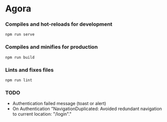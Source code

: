 # Agora

### Compiles and hot-reloads for development
```
npm run serve
```

### Compiles and minifies for production
```
npm run build
```

### Lints and fixes files
```
npm run lint
```

### TODO

* Authentication failed message (toast or alert)
* On Authentication "NavigationDuplicated: Avoided redundant navigation to current location: "/login"."